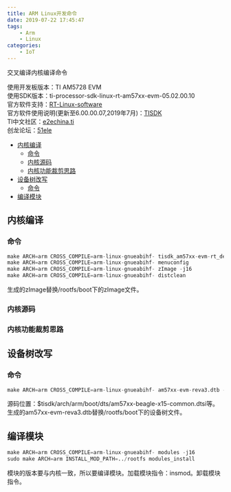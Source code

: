 ```yaml
---
title: ARM Linux开发命令
date: 2019-07-22 17:45:47
tags:
    - Arm
    - Linux
categories: 
    - IoT
---
```


交叉编译内核编译命令

<!-- more -->

使用开发板版本：TI AM5728 EVM  
使用SDK版本：ti-processor-sdk-linux-rt-am57xx-evm-05.02.00.10  
官方软件支持：[RT-Linux-software](http://software-dl.ti.com/processor-sdk-linux-rt/esd/AM57X/latest/index_FDS.html)  
官方软件使用说明(更新至6.00.00.07,2019年7月)：[TISDK](http://software-dl.ti.com/processor-sdk-linux/esd/docs/06_00_00_07/linux/index.html)  
TI中文社区：[e2echina.ti](https://e2echina.ti.com/)  
创龙论坛：[51ele](http://www.51ele.net/)  

- [内核编译](#内核编译)
  - [命令](#命令)
  - [内核源码](#内核源码)
  - [内核功能裁剪思路](#内核功能裁剪思路)
- [设备树改写](#设备树改写)
  - [命令](#命令-1)
- [编译模块](#编译模块)
  
## 内核编译

### 命令

``` s
make ARCH=arm CROSS_COMPILE=arm-linux-gnueabihf- tisdk_am57xx-evm-rt_defconfig 
make ARCH=arm CROSS_COMPILE=arm-linux-gnueabihf- menuconfig
make ARCH=arm CROSS_COMPILE=arm-linux-gnueabihf- zImage -j16
make ARCH=arm CROSS_COMPILE=arm-linux-gnueabihf- distclean
```

生成的zImage替换/rootfs/boot下的zImage文件。

### 内核源码

### 内核功能裁剪思路

## 设备树改写

### 命令

``` s
make ARCH=arm CROSS_COMPILE=arm-linux-gnueabihf- am57xx-evm-reva3.dtb -j8
```

源码位置：$tisdk/arch/arm/boot/dts/am57xx-beagle-x15-common.dtsi等。生成的am57xx-evm-reva3.dtb替换/rootfs/boot下的设备树文件。  

## 编译模块

``` s
make ARCH=arm CROSS_COMPILE=arm-linux-gnueabihf- modules -j16
sudo make ARCH=arm INSTALL_MOD_PATH=../rootfs modules_install
```

模块的版本要与内核一致，所以要编译模块。加载模块指令：insmod。卸载模块指令。
